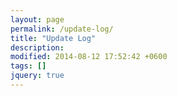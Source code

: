 ```yaml
---
layout: page
permalink: /update-log/
title: "Update Log"
description: 
modified: 2014-08-12 17:52:42 +0600
tags: []
jquery: true
---
```

<!--
## This page lists the last 30 commits.



<div id="github-commits"></div>


<script src="{{ site.url }}/assets/js/vendor/github.commits.widget.js"></script>

<script>
$(function() {
	$('#github-commits').githubInfoWidget(
		{ user: 'yijia2413', repo: 'yijia2413.github.com', branch: 'master', last: 30, limitMessageTo: 30 });
});
</script>  

-->